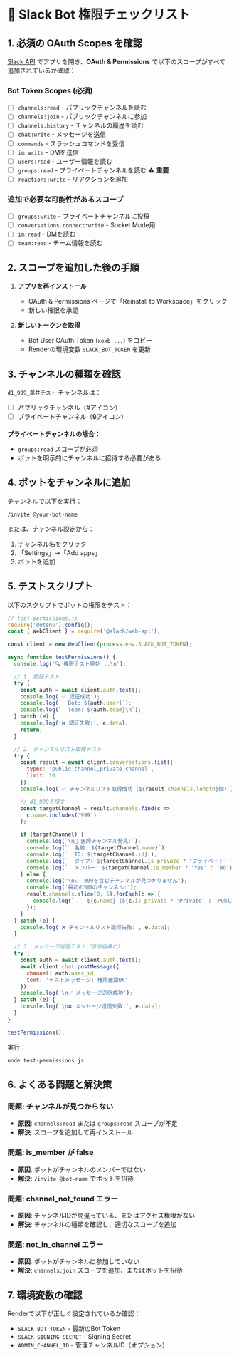 # 🔧 Slack Bot 権限チェックリスト

## 1. 必須の OAuth Scopes を確認

[Slack API](https://api.slack.com/apps) でアプリを開き、**OAuth & Permissions** で以下のスコープがすべて追加されているか確認：

### Bot Token Scopes (必須)
- [ ] `channels:read` - パブリックチャンネルを読む
- [ ] `channels:join` - パブリックチャンネルに参加
- [ ] `channels:history` - チャンネルの履歴を読む
- [ ] `chat:write` - メッセージを送信
- [ ] `commands` - スラッシュコマンドを受信
- [ ] `im:write` - DMを送信
- [ ] `users:read` - ユーザー情報を読む
- [ ] `groups:read` - プライベートチャンネルを読む ⚠️ **重要**
- [ ] `reactions:write` - リアクションを追加

### 追加で必要な可能性があるスコープ
- [ ] `groups:write` - プライベートチャンネルに投稿
- [ ] `conversations.connect:write` - Socket Mode用
- [ ] `im:read` - DMを読む
- [ ] `team:read` - チーム情報を読む

## 2. スコープを追加した後の手順

1. **アプリを再インストール**
   - OAuth & Permissions ページで「Reinstall to Workspace」をクリック
   - 新しい権限を承認

2. **新しいトークンを取得**
   - Bot User OAuth Token (`xoxb-...`) をコピー
   - Renderの環境変数 `SLACK_BOT_TOKEN` を更新

## 3. チャンネルの種類を確認

`d1_999_葛井テスト` チャンネルは：
- [ ] パブリックチャンネル（#アイコン）
- [ ] プライベートチャンネル（🔒アイコン）

**プライベートチャンネルの場合：**
- `groups:read` スコープが必須
- ボットを明示的にチャンネルに招待する必要がある

## 4. ボットをチャンネルに追加

チャンネルで以下を実行：
```
/invite @your-bot-name
```

または、チャンネル設定から：
1. チャンネル名をクリック
2. 「Settings」→「Add apps」
3. ボットを追加

## 5. テストスクリプト

以下のスクリプトでボットの権限をテスト：

```javascript
// test-permissions.js
require('dotenv').config();
const { WebClient } = require('@slack/web-api');

const client = new WebClient(process.env.SLACK_BOT_TOKEN);

async function testPermissions() {
  console.log('🔍 権限テスト開始...\n');

  // 1. 認証テスト
  try {
    const auth = await client.auth.test();
    console.log('✅ 認証成功');
    console.log(`  Bot: ${auth.user}`);
    console.log(`  Team: ${auth.team}\n`);
  } catch (e) {
    console.log('❌ 認証失敗:', e.data);
    return;
  }

  // 2. チャンネルリスト取得テスト
  try {
    const result = await client.conversations.list({
      types: 'public_channel,private_channel',
      limit: 10
    });
    console.log(`✅ チャンネルリスト取得成功 (${result.channels.length}個)`);

    // d1_999を探す
    const targetChannel = result.channels.find(c =>
      c.name.includes('999')
    );

    if (targetChannel) {
      console.log(`\n🎯 医師チャンネル発見:`);
      console.log(`  名前: ${targetChannel.name}`);
      console.log(`  ID: ${targetChannel.id}`);
      console.log(`  タイプ: ${targetChannel.is_private ? 'プライベート' : 'パブリック'}`);
      console.log(`  メンバー: ${targetChannel.is_member ? 'Yes' : 'No'}`);
    } else {
      console.log('\n⚠️  999を含むチャンネルが見つかりません');
      console.log('最初の5個のチャンネル:');
      result.channels.slice(0, 5).forEach(c => {
        console.log(`  - ${c.name} (${c.is_private ? 'Private' : 'Public'})`);
      });
    }
  } catch (e) {
    console.log('❌ チャンネルリスト取得失敗:', e.data);
  }

  // 3. メッセージ送信テスト（自分自身に）
  try {
    const auth = await client.auth.test();
    await client.chat.postMessage({
      channel: auth.user_id,
      text: 'テストメッセージ: 権限確認OK'
    });
    console.log('\n✅ メッセージ送信成功');
  } catch (e) {
    console.log('\n❌ メッセージ送信失敗:', e.data);
  }
}

testPermissions();
```

実行：
```bash
node test-permissions.js
```

## 6. よくある問題と解決策

### 問題: チャンネルが見つからない
- **原因**: `channels:read` または `groups:read` スコープが不足
- **解決**: スコープを追加して再インストール

### 問題: is_member が false
- **原因**: ボットがチャンネルのメンバーではない
- **解決**: `/invite @bot-name` でボットを招待

### 問題: channel_not_found エラー
- **原因**: チャンネルIDが間違っている、またはアクセス権限がない
- **解決**: チャンネルの種類を確認し、適切なスコープを追加

### 問題: not_in_channel エラー
- **原因**: ボットがチャンネルに参加していない
- **解決**: `channels:join` スコープを追加、またはボットを招待

## 7. 環境変数の確認

Renderで以下が正しく設定されているか確認：
- `SLACK_BOT_TOKEN` - 最新のBot Token
- `SLACK_SIGNING_SECRET` - Signing Secret
- `ADMIN_CHANNEL_ID` - 管理チャンネルID（オプション）